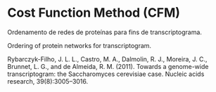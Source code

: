 Cost Function Method (CFM)
=====

Ordenamento de redes de proteínas para fins de transcriptograma.

Ordering of protein networks for transcriptogram.

Rybarczyk-Filho, J. L. L., Castro, M. A., Dalmolin, R. J., Moreira, J. C., Brunnet, L. G., and de Almeida, R. M. (2011). Towards a genome-wide transcriptogram: the Saccharomyces cerevisiae case. Nucleic acids research, 39(8):3005–3016.